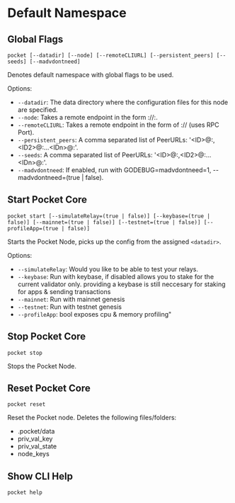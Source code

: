 # Default Namespace

## Global Flags

```text
pocket [--datadir] [--node] [--remoteCLIURL] [--persistent_peers] [--seeds] [--madvdontneed]
```

Denotes default namespace with global flags to be used.

Options:

* `--datadir`: The data directory where the configuration files for this node are specified.
* `--node`: Takes a remote endpoint in the form ://:.
* `--remoteCLIURL`: Takes a remote endpoint in the form of :// \(uses RPC Port\).
* `--persistent_peers`: A comma separated list of PeerURLs: '&lt;ID&gt;@:,&lt;ID2&gt;@:...&lt;IDn&gt;@:'.
* `--seeds`: A comma separated list of PeerURLs: '&lt;ID&gt;@:,&lt;ID2&gt;@:...&lt;IDn&gt;@:'.
* `--madvdontneed`: If enabled, run with GODEBUG=madvdontneed=1, --madvdontneed=\(true \| false\).

## Start Pocket Core

```text
pocket start [--simulateRelay=(true | false)] [--keybase=(true | false)] [--mainnet=(true | false)] [--testnet=(true | false)] [--profileApp=(true | false)]
```

Starts the Pocket Node, picks up the config from the assigned `<datadir>`.

Options:

* `--simulateRelay`: Would you like to be able to test your relays.
* `--keybase`: Run with keybase, if disabled allows you to stake for the current validator only. providing a keybase is still neccesary for staking for apps & sending transactions
* `--mainnet`: Run with mainnet genesis
* `--testnet`: Run with testnet genesis
* `--profileApp`: bool exposes cpu & memory profiling"

## Stop Pocket Core

```text
pocket stop
```

Stops the Pocket Node.

## Reset Pocket Core

```text
pocket reset
```

Reset the Pocket node. Deletes the following files/folders:

* .pocket/data
* priv\_val\_key
* priv\_val\_state
* node\_keys

## Show CLI Help

```text
pocket help
```

